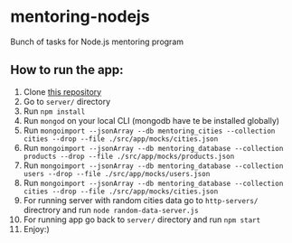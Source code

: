 # mentoring-nodejs
Bunch of tasks for Node.js mentoring program

## How to run the app:

1. Clone [this repository](https://github.com/artsiomshushkevich/mentoring-nodejs.git)
2. Go to `server/` directory
3. Run `npm install`
4. Run `mongod` on your local CLI (mongodb have te be installed globally)
5. Run `mongoimport --jsonArray --db mentoring_cities --collection cities --drop --file ./src/app/mocks/cities.json`
6. Run `mongoimport --jsonArray --db mentoring_database --collection products --drop --file ./src/app/mocks/products.json`
7. Run `mongoimport --jsonArray --db mentoring_database --collection users --drop --file ./src/app/mocks/users.json`
8. Run `mongoimport --jsonArray --db mentoring_database --collection cities --drop --file ./src/app/mocks/cities.json`
9. For running server with random cities data go to `http-servers/` directrory and run `node random-data-server.js`
9. For running app go back to `server/` directory and run `npm start`
5. Enjoy:)

